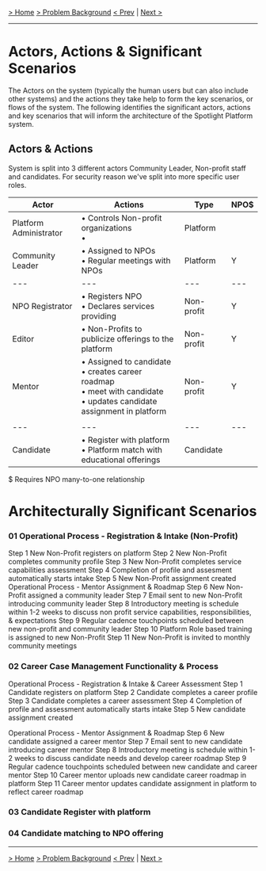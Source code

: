 [&gt; Home](../README.md)  [&gt; Problem Background](README.md)
[&lt; Prev](1.3.ArchitectureAnalysis.md)  |  [Next &gt;](1.5.Constraints.md)

---

# Actors, Actions & Significant Scenarios

The Actors on the system (typically the human users but can also include other systems) and the actions they take
help to form the key scenarios, or flows of the system. The following identifies the significant actors, actions
and key scenarios that will inform the architecture of the Spotlight Platform system.

## Actors & Actions

System is split into 3 different actors Community Leader, Non-profit staff and candidates. For security reason we've split into more specific user roles.


| Actor                  | Actions                                                                                                                              | Type       | NPO$ |
| ------------------------ | -------------------------------------------------------------------------------------------------------------------------------------- | ------------ | ------ |
| Platform Administrator | • Controls Non-profit organizations<br /> •                                                                                        | Platform   |      |
| Community Leader       | • Assigned to NPOs<br /> • Regular meetings with NPOs                                                                              | Platform   | Y    |
| ---                    | ---                                                                                                                                  | ---        | ---  |
| NPO Registrator        | • Registers NPO<br />• Declares services providing                                                                                 | Non-profit | Y    |
| Editor                 | • Non-Profits to publicize offerings to the platform                                                                                | Non-profit | Y    |
| Mentor                 | • Assigned to candidate<br />• creates career roadmap<br />• meet with candidate<br />• updates candidate assignment in platform | Non-profit | Y    |
|                        |                                                                                                                                      |            |      |
| ---                    | ---                                                                                                                                  | ---        | ---  |
| Candidate              | • Register with platform<br />• Platform match with educational offerings                                                          | Candidate  |      |

$ Requires NPO many-to-one relationship

# Architecturally Significant Scenarios

### 01 Operational Process - Registration & Intake (Non-Profit)

Step 1 New Non-Profit registers on platform
Step 2 New Non-Profit completes community profile
Step 3 New Non-Profit completes service capabilities assessment
Step 4 Completion of profile and assesment automatically starts intake
Step 5 New Non-Profit assignment created
Operational Process - Mentor Assignment & Roadmap
Step 6 New Non-Profit assigned a community leader
Step 7 Email sent to new Non-Profit introducing community leader
Step 8 Introductory meeting is schedule within 1-2 weeks to discuss non profit service
capabilities, responsibilities, & expectations
Step 9 Regular cadence touchpoints scheduled between new non-profit and community leader
Step 10 Platform Role based training is assigned to new Non-Profit
Step 11 New Non-Profit is invited to monthly community meetings

### 02 Career Case Management Functionality & Process

Operational Process - Registration & Intake & Career Assessment
Step 1	Candidate registers on platform
Step 2	Candidate completes a career profile
Step 3	Candidate completes a career assessment
Step 4	Completion of profile and assessment automatically starts intake
Step 5	New candidate assignment created

Operational Process - Mentor Assignment & Roadmap
Step 6	New candidate assigned a career mentor
Step 7	Email sent to new candidate introducing career mentor
Step 8	Introductory meeting is schedule within 1-2 weeks to discuss candidate needs and develop career roadmap
Step 9	Regular cadence touchpoints scheduled between new candidate and career mentor
Step 10	Career mentor uploads new candidate career roadmap in platform
Step 11	Career mentor updates candidate assignment in platform to reflect career roadmap

### 03 Candidate Register with platform

### 04 Candidate matching to NPO offering

---

[&gt; Home](../README.md)  [&gt; Problem Background](README.md)
[&lt; Prev](1.3.ArchitectureAnalysis.md)  |  [Next &gt;](1.5.Constraints.md)
